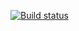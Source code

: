 [![Build status](https://ci.appveyor.com/api/projects/status/ip8nkyussp2d9cbo?svg=true)](https://ci.appveyor.com/project/Orlov94/autuhomepostmanecho)
